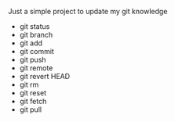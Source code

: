 Just a simple project to update my git knowledge 

- git status 
- git branch 
- git add 
- git commit 
- git push 
- git remote 
- git revert HEAD
- git rm 
- git reset 
- git fetch 
- git pull 